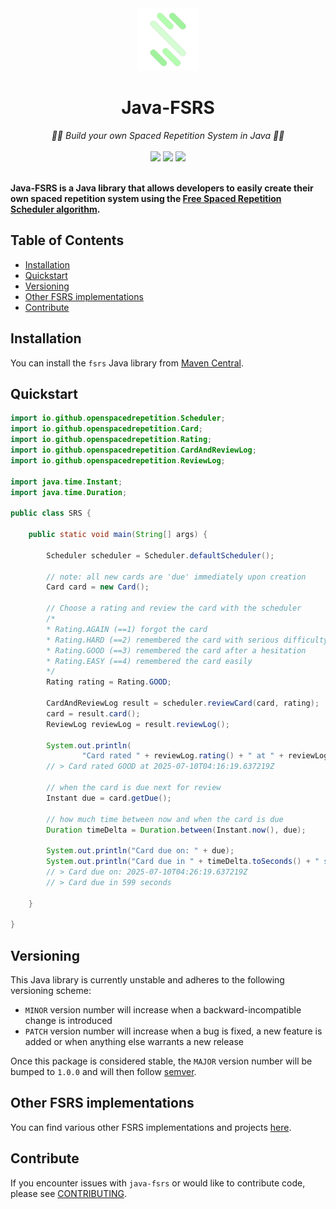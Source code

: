 <div align="center">
  <img src="https://raw.githubusercontent.com/open-spaced-repetition/java-fsrs/main/osr_logo.png" height="100" alt="Open Spaced Repetition logo"/>
</div>
<div align="center">

# Java-FSRS

</div>
<div align="center">
  <em>🧠🔄 Build your own Spaced Repetition System in Java 🧠🔄   </em>
</div>
<br />
<div align="center" style="text-decoration: none;">
    <a href="https://central.sonatype.com/artifact/io.github.open-spaced-repetition/fsrs"><img src="https://img.shields.io/maven-central/v/io.github.open-spaced-repetition/fsrs"></a>
    <a href="https://central.sonatype.com/artifact/io.github.open-spaced-repetition/fsrs"><img src="https://img.shields.io/badge/Java-17-blue.svg"></a>
    <a href="https://github.com/open-spaced-repetition/java-fsrs/blob/main/LICENSE" style="text-decoration: none;"><img src="https://img.shields.io/badge/License-MIT-brightgreen.svg"></a>
</div>
<br />

**Java-FSRS is a Java library that allows developers to easily create their own spaced repetition system using the <a href="https://github.com/open-spaced-repetition/free-spaced-repetition-scheduler">Free Spaced Repetition Scheduler algorithm</a>.**

## Table of Contents
- [Installation](#installation)
- [Quickstart](#quickstart)
- [Versioning](#versioning)
- [Other FSRS implementations](#other-fsrs-implementations)
- [Contribute](#contribute)

## Installation
You can install the `fsrs` Java library from [Maven Central](https://central.sonatype.com/artifact/io.github.open-spaced-repetition/fsrs).

## Quickstart

```java
import io.github.openspacedrepetition.Scheduler;
import io.github.openspacedrepetition.Card;
import io.github.openspacedrepetition.Rating;
import io.github.openspacedrepetition.CardAndReviewLog;
import io.github.openspacedrepetition.ReviewLog;

import java.time.Instant;
import java.time.Duration;

public class SRS {

    public static void main(String[] args) {

        Scheduler scheduler = Scheduler.defaultScheduler();

        // note: all new cards are 'due' immediately upon creation
        Card card = new Card();

        // Choose a rating and review the card with the scheduler
        /*
        * Rating.AGAIN (==1) forgot the card
        * Rating.HARD (==2) remembered the card with serious difficulty
        * Rating.GOOD (==3) remembered the card after a hesitation
        * Rating.EASY (==4) remembered the card easily
        */
        Rating rating = Rating.GOOD;

        CardAndReviewLog result = scheduler.reviewCard(card, rating);
        card = result.card();
        ReviewLog reviewLog = result.reviewLog();

        System.out.println(
                "Card rated " + reviewLog.rating() + " at " + reviewLog.reviewDateTime());
        // > Card rated GOOD at 2025-07-10T04:16:19.637219Z

        // when the card is due next for review
        Instant due = card.getDue();

        // how much time between now and when the card is due
        Duration timeDelta = Duration.between(Instant.now(), due);

        System.out.println("Card due on: " + due);
        System.out.println("Card due in " + timeDelta.toSeconds() + " seconds");
        // > Card due on: 2025-07-10T04:26:19.637219Z
        // > Card due in 599 seconds

    }

}
```

## Versioning

This Java library is currently unstable and adheres to the following versioning scheme:

- `MINOR` version number will increase when a backward-incompatible change is introduced
- `PATCH` version number will increase when a bug is fixed, a new feature is added or when anything else warrants a new release

Once this package is considered stable, the `MAJOR` version number will be bumped to `1.0.0` and will then follow [semver](https://semver.org/).

## Other FSRS implementations

You can find various other FSRS implementations and projects [here](https://github.com/orgs/open-spaced-repetition/repositories?q=fsrs+sort%3Astars).

## Contribute

If you encounter issues with `java-fsrs` or would like to contribute code, please see [CONTRIBUTING](CONTRIBUTING.md).